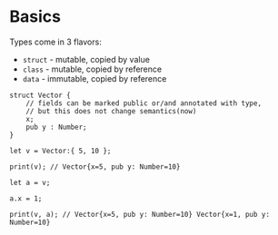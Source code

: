 # Basics

Types come in 3 flavors:

- `struct` - mutable, copied by value
- `class` - mutable, copied by reference
- `data` - immutable, copied by reference

```frugurt
struct Vector {
    // fields can be marked public or/and annotated with type,
    // but this does not change semantics(now)
    x;
    pub y : Number;
}

let v = Vector:{ 5, 10 };

print(v); // Vector{x=5, pub y: Number=10}

let a = v;

a.x = 1;

print(v, a); // Vector{x=5, pub y: Number=10} Vector{x=1, pub y: Number=10}
```
